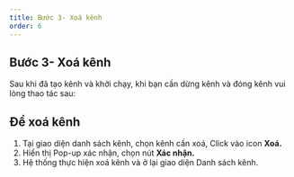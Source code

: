 ```yaml
---
title: Bước 3- Xoá kênh
order: 6
---
```


## Bước 3- Xoá kênh
Sau khi đã tạo kênh và khởi chạy, khi bạn cần dừng kênh và đóng kênh vui lòng thao tác sau:

## Để xoá kênh

1. Tại giao diện danh sách kênh, chọn kênh cần xoá, Click vào icon **Xoá.**
2. Hiển thị Pop-up xác nhận, chọn nút **Xác nhận.**
3. Hệ thống thực hiện xoá kênh và ở lại giao diện Danh sách kênh.